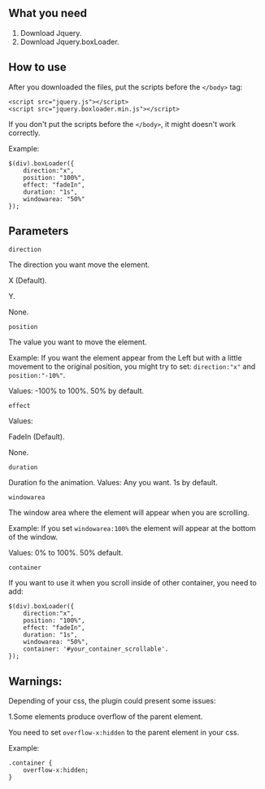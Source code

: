 
What you need
--------------

1. Download Jquery.
2. Download Jquery.boxLoader.

How to use
--------------

After you downloaded the files, put the scripts before the ```</body>``` tag:

```
<script src="jquery.js"></script>
<script src="jquery.boxloader.min.js"></script>
```

If you don't put the scripts before the ```</body>```, it might doesn't work correctly.

Example:
```
$(div).boxLoader({
    direction:"x",
    position: "100%",
    effect: "fadeIn",
    duration: "1s",
    windowarea: "50%"
});
```

Parameters
--------------

```
direction
```

The direction you want move the element.

X (Default).

Y.

None.

```
position
```
The value you want to move the element.

Example: 
If you want the element appear from the Left but with a little movement to the original position, you might try to set: ```direction:"x"``` and ```position:"-10%"```.

Values:
-100% to 100%. 50% by default.


```
effect
```

Values:

FadeIn (Default).

None.


```
duration
```

Duration fo the animation.
Values:
Any you want. 1s by default.

```
windowarea
```

The window area where the element will appear when you are scrolling.

Example:
If you set ```windowarea:100%``` the element will appear at the bottom of the window.

Values:
0% to 100%. 50% default.


```
container
```
If you want to use it when you scroll inside of other container, you need to add:

```
$(div).boxLoader({
    direction:"x",
    position: "100%",
    effect: "fadeIn",
    duration: "1s",
    windowarea: "50%",
    container: '#your_container_scrollable'.
});
```

Warnings:
---------

Depending of your css, the plugin could present some issues:

1.Some elements produce overflow of the parent element.

You need to set ```overflow-x:hidden``` to the parent element in your css.

Example:
```
.container { 
	overflow-x:hidden; 
}
```
